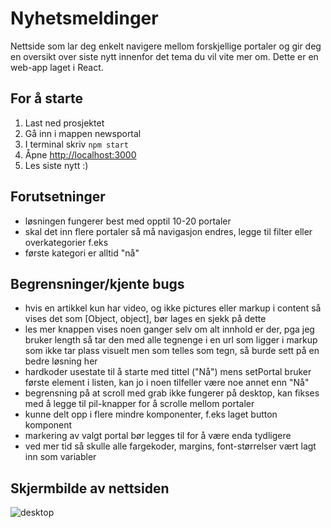 # Nyhetsmeldinger

Nettside som lar deg enkelt navigere mellom forskjellige portaler og gir deg en oversikt over siste nytt innenfor det tema du vil vite mer om. Dette er en web-app laget i React. 

## For å starte
1. Last ned prosjektet
2. Gå inn i mappen newsportal
3. I terminal skriv `npm start`
4. Åpne [http://localhost:3000](http://localhost:3000)
5. Les siste nytt :)

## Forutsetninger
- løsningen fungerer best med opptil 10-20 portaler
- skal det inn flere portaler så må navigasjon endres, legge til filter eller overkategorier f.eks
- første kategori er alltid "nå"

## Begrensninger/kjente bugs
- hvis en artikkel kun har video, og ikke pictures eller markup i content så vises det som [Object, object], bør lages en sjekk på dette
- les mer knappen vises noen ganger selv om alt innhold er der, pga jeg bruker length så tar den med alle tegnenge i en url som ligger i markup som ikke tar plass visuelt men som telles som tegn, så burde sett på en bedre løsning her
- hardkoder usestate til å starte med tittel ("Nå") mens setPortal bruker første element i listen, kan jo i noen tilfeller være noe annet enn "Nå"
- begrensning på at scroll med grab ikke fungerer på desktop, kan fikses med å legge til pil-knapper for å scrolle mellom portaler
- kunne delt opp i flere mindre komponenter, f.eks laget button komponent
- markering av valgt portal bør legges til for å være enda tydligere
- ved mer tid så skulle alle fargekoder, margins, font-størrelser vært lagt inn som variabler


## Skjermbilde av nettsiden

![desktop](https://user-images.githubusercontent.com/9111145/218347447-d78ee832-cc4a-4710-8945-2b7c5eb69f1c.jpg)
